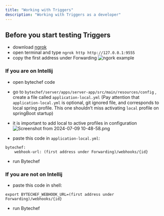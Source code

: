 ```yaml
---
title: "Working with Triggers"
description: "Working with Triggers as a developer"
---
```


## Before you start testing Triggers
- download [ngrok](https://ngrok.com/download)
- open terminal and type `ngrok http http://127.0.0.1:9555`
- copy the first address under Forwarding
![ngork example](..%2F..%2F..%2F..%2F..%2F..%2F..%2F..%2FDownloads%2FUntitled%20%281%29.png)

### If you are on Intellij
- open bytechef code
- go to `bytechef/server/apps/server-app/src/main/resources/config` , create a file called `application-local.yml`  (Pay attention that `application-local.yml` is optional, git ignored file, and corresponds to local spring profile. This one shouldn’t miss activating `local` profile on springBoot startup)
- it is important to add local to active profiles in configuration
![Screenshot from 2024-07-09 10-48-58.png](..%2F..%2F..%2F..%2F..%2F..%2F..%2F..%2FDownloads%2FScreenshot%20from%202024-07-09%2010-48-58.png)

- paste this code in `application-local.yml`:
```
bytechef:
    webhook-url: (first address under Forwarding)/webhooks/{id}
```
- run Bytechef

### If you are not on Intellij
- paste this code in shell:
```
export BYTECHEF_WEBHOOK_URL=(first address under Forwarding)/webhooks/{id}
```
- run Bytechef
